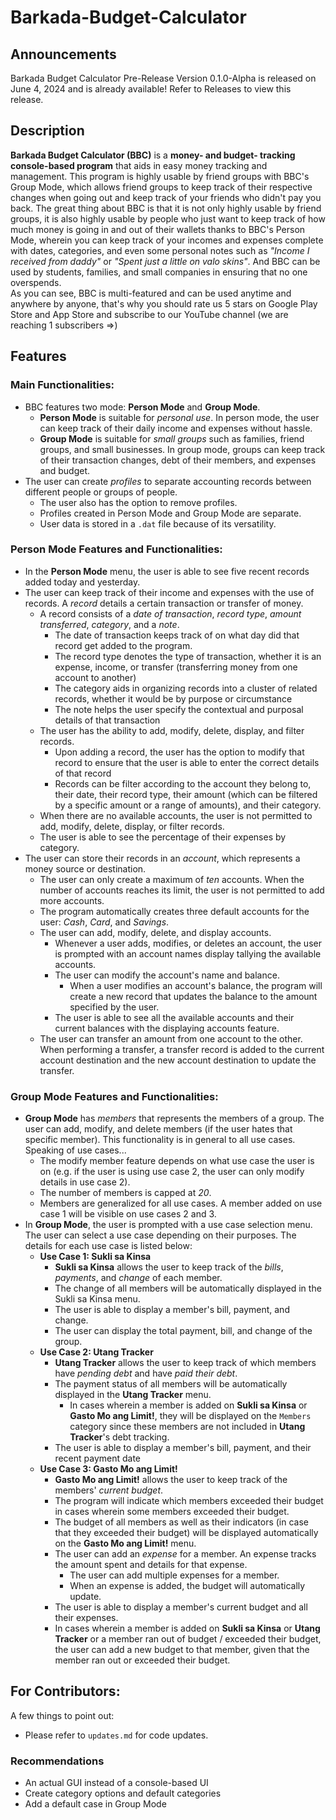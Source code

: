 # Barkada-Budget-Calculator
## Announcements
Barkada Budget Calculator Pre-Release Version 0.1.0-Alpha is released on June 4, 2024 and is already available! Refer to Releases to view this release.

## Description
**Barkada Budget Calculator (BBC)** is a **money- and budget- tracking console-based program** that aids in easy money tracking and management.
This program is highly usable by friend groups with BBC's Group Mode, which allows friend groups to keep track of their respective changes
when going out and keep track of your friends who didn't pay you back. The great thing about BBC is that it is not only highly usable
by friend groups, it is also highly usable by people who just want to keep track of how much money is going in and out of their wallets
thanks to BBC's Person Mode, wherein you can keep track of your incomes and expenses complete with dates, categories, and even some
personal notes such as *"Income I received from daddy"* or _"Spent just a little on valo skins"_. And BBC can be used by students, families, and
small companies in ensuring that no one overspends.  
As you can see, BBC is multi-featured and can be used anytime and anywhere by anyone, that's why you should rate us 5 stars on Google Play Store 
and App Store and subscribe to our YouTube channel (we are reaching 1 subscribers =>)

## Features
### Main Functionalities:
- BBC features two mode: **Person Mode** and **Group Mode**.
  - **Person Mode** is suitable for _personal use_. In person mode, the user can keep track of their daily income and expenses without hassle.
  - **Group Mode** is suitable for _small groups_ such as families, friend groups, and small businesses. In group mode, groups can keep track of their transaction changes, debt of their members, and expenses and budget.
- The user can create _profiles_ to separate accounting records between different people or groups of people.
  - The user also has the option to remove profiles.
  - Profiles created in Person Mode and Group Mode are separate.
  - User data is stored in a `.dat` file because of its versatility.

### Person Mode Features and Functionalities:
- In the **Person Mode** menu, the user is able to see five recent records added today and yesterday.
- The user can keep track of their income and expenses with the use of records. A _record_ details a certain transaction or transfer of money.
  - A record consists of a _date of transaction_, _record type_, _amount transferred_, _category_, and a _note_.
    - The date of transaction keeps track of on what day did that record get added to the program.
    - The record type denotes the type of transaction, whether it is an expense, income, or transfer (transferring money from one account to another)
    - The category aids in organizing records into a cluster of related records, whether it would be by purpose or circumstance
    - The note helps the user specify the contextual and purposal details of that transaction
  - The user has the ability to add, modify, delete, display, and filter records.
    - Upon adding a record, the user has the option to modify that record to ensure that the user is able to enter the correct details of that record
    - Records can be filter according to the account they belong to, their date, their record type, their amount (which can be filtered by a specific amount or a range of amounts), and their category.
  - When there are no available accounts, the user is not permitted to add, modify, delete, display, or filter records.
  - The user is able to see the percentage of their expenses by category.
- The user can store their records in an _account_, which represents a money source or destination.
  - The user can only create a maximum of _ten_ accounts. When the number of accounts reaches its limit, the user is not permitted to add more accounts.
  - The program automatically creates three default accounts for the user: _Cash_, _Card_, and _Savings_.
  - The user can add, modify, delete, and display accounts.
    - Whenever a user adds, modifies, or deletes an account, the user is prompted with an account names display tallying the available accounts.
    - The user can modify the account's name and balance.
      - When a user modifies an account's balance, the program will create a new record that updates the balance to the amount specified by the user.
    - The user is able to see all the available accounts and their current balances with the displaying accounts feature.
  - The user can transfer an amount from one account to the other. When performing a transfer, a transfer record is added to the current account destination and the new account destination to update the transfer.

### Group Mode Features and Functionalities:
- **Group Mode** has _members_ that represents the members of a group. The user can add, modify, and delete members (if the user hates that specific member). This functionality is in general to all use cases. Speaking of use cases...
  - The modify member feature depends on what use case the user is on (e.g. if the user is using use case 2, the user can only modify details in use case 2).
  - The number of members is capped at _20_.
  - Members are generalized for all use cases. A member added on use case 1 will be visible on use cases 2 and 3.
- In **Group Mode**, the user is prompted with a use case selection menu. The user can select a use case depending on their purposes. The details for each use case is listed below:
  - **Use Case 1: Sukli sa Kinsa**
    - **Sukli sa Kinsa** allows the user to keep track of the _bills_, _payments_, and _change_ of each member.
    - The change of all members will be automatically displayed in the Sukli sa Kinsa menu.
    - The user is able to display a member's bill, payment, and change.
    - The user can display the total payment, bill, and change of the group.
  - **Use Case 2: Utang Tracker**
    - **Utang Tracker** allows the user to keep track of which members have _pending debt_ and have _paid their debt_.
    - The payment status of all members will be automatically displayed in the **Utang Tracker** menu.
      - In cases wherein a member is added on **Sukli sa Kinsa** or **Gasto Mo ang Limit!**, they will be displayed on the `Members` category since these members are not included in **Utang Tracker**'s debt tracking.
    - The user is able to display a member's bill, payment, and their recent payment date
  - **Use Case 3: Gasto Mo ang Limit!**
    - **Gasto Mo ang Limit!** allows the user to keep track of the members' _current budget_.
    - The program will indicate which members exceeded their budget in cases wherein some members exceeded their budget.
    - The budget of all members as well as their indicators (in case that they exceeded their budget) will be displayed automatically on the **Gasto Mo ang Limit!** menu.
    - The user can add an _expense_ for a member. An expense tracks the amount spent and details for that expense.
      - The user can add multiple expenses for a member.
      - When an expense is added, the budget will automatically update.
    - The user is able to display a member's current budget and all their expenses.
    - In cases wherein a member is added on **Sukli sa Kinsa** or **Utang Tracker** or a member ran out of budget / exceeded their budget, the user can add a new budget to that member, given that the member ran out or exceeded their budget.

## For Contributors:
A few things to point out:  
- Please refer to `updates.md` for code updates.  

### Recommendations
- An actual GUI instead of a console-based UI
- Create category options and default categories
- Add a default case in Group Mode
